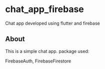 # chat_app_firebase

Chat app developed using flutter and firebase

## About

This is a simple chat app.
package used:

FirebaseAuth,
FirebaseFirestore
